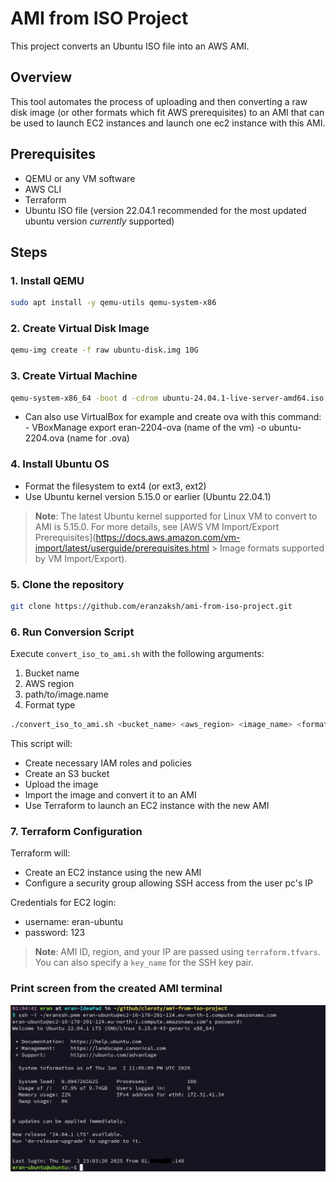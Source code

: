 # AMI from ISO Project

This project converts an Ubuntu ISO file into an AWS AMI.

## Overview

This tool automates the process of uploading and then converting a raw disk image (or other formats which fit AWS prerequisites) to an AMI that can be used to launch EC2 instances and launch one ec2 instance with this AMI.

## Prerequisites

- QEMU or any VM software
- AWS CLI
- Terraform
- Ubuntu ISO file (version 22.04.1 recommended for the most updated ubuntu version *currently* supported)

## Steps

### 1. Install QEMU
```bash
sudo apt install -y qemu-utils qemu-system-x86
```
### 2. Create Virtual Disk Image
```bash
qemu-img create -f raw ubuntu-disk.img 10G
```

### 3. Create Virtual Machine
```bash
qemu-system-x86_64 -boot d -cdrom ubuntu-24.04.1-live-server-amd64.iso -drive file=ubuntu-disk.img,format=raw -m 2048
```
* Can also use VirtualBox for example and create ova with this command:
       -  VBoxManage export eran-2204-ova (name of the vm) -o ubuntu-2204.ova (name for .ova)
       
### 4. Install Ubuntu OS
- Format the filesystem to ext4 (or ext3, ext2)
- Use Ubuntu kernel version 5.15.0 or earlier (Ubuntu 22.04.1)

> **Note**: The latest Ubuntu kernel supported for Linux VM to convert to AMI is 5.15.0. For more details, see [AWS VM Import/Export Prerequisites](https://docs.aws.amazon.com/vm-import/latest/userguide/prerequisites.html > Image formats supported by VM Import/Export).

### 5. Clone the repository
```bash
git clone https://github.com/eranzaksh/ami-from-iso-project.git
```

### 6. Run Conversion Script
Execute `convert_iso_to_ami.sh` with the following arguments:

1. Bucket name
2. AWS region
3. path/to/image.name
4. Format type
```bash
./convert_iso_to_ami.sh <bucket_name> <aws_region> <image_name> <format_type>
```
This script will:
- Create necessary IAM roles and policies
- Create an S3 bucket
- Upload the image
- Import the image and convert it to an AMI
- Use Terraform to launch an EC2 instance with the new AMI

### 7. Terraform Configuration

Terraform will:
- Create an EC2 instance using the new AMI
- Configure a security group allowing SSH access from the user pc's IP

Credentials for EC2 login:
- username: eran-ubuntu
- password: 123

> **Note**: AMI ID, region, and your IP are passed using `terraform.tfvars`. You can also specify a `key_name` for the SSH key pair.
 ### Print screen from the created AMI terminal
 ![Terminal screenshot](Screenshot_from_terminal.png)